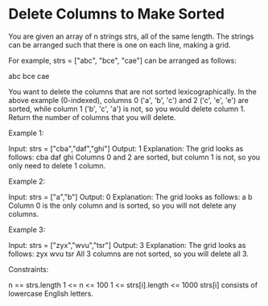 # Delete Columns to Make Sorted

You are given an array of n strings strs, all of the same length.
The strings can be arranged such that there is one on each line, making a grid.

For example, strs = ["abc", "bce", "cae"] can be arranged as follows:

abc
bce
cae

You want to delete the columns that are not sorted lexicographically. In the above example (0-indexed), columns 0 ('a', 'b', 'c') and 2 ('c', 'e', 'e') are sorted, while column 1 ('b', 'c', 'a') is not, so you would delete column 1.
Return the number of columns that you will delete.

Example 1:

Input: strs = ["cba","daf","ghi"]
Output: 1
Explanation: The grid looks as follows:
  cba
  daf
  ghi
Columns 0 and 2 are sorted, but column 1 is not, so you only need to delete 1 column.

Example 2:

Input: strs = ["a","b"]
Output: 0
Explanation: The grid looks as follows:
  a
  b
Column 0 is the only column and is sorted, so you will not delete any columns.

Example 3:

Input: strs = ["zyx","wvu","tsr"]
Output: 3
Explanation: The grid looks as follows:
  zyx
  wvu
  tsr
All 3 columns are not sorted, so you will delete all 3.

Constraints:

n == strs.length
1 <= n <= 100
1 <= strs[i].length <= 1000
strs[i] consists of lowercase English letters.
